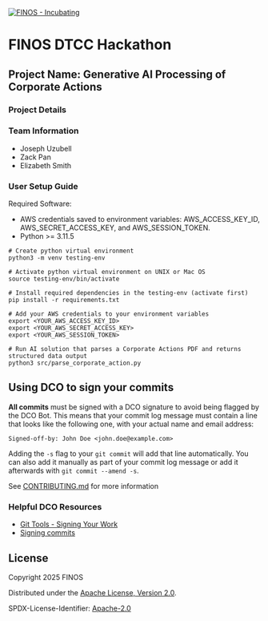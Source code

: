 [![FINOS - Incubating](https://cdn.jsdelivr.net/gh/finos/contrib-toolbox@master/images/badge-incubating.svg)](https://finosfoundation.atlassian.net/wiki/display/FINOS/Incubating)

# FINOS DTCC Hackathon 


## Project Name: Generative AI Processing of Corporate Actions


### Project Details


### Team Information
- Joseph Uzubell
- Zack Pan
- Elizabeth Smith

### User Setup Guide
Required Software:
- AWS credentials saved to environment variables: AWS_ACCESS_KEY_ID, AWS_SECRET_ACCESS_KEY, and AWS_SESSION_TOKEN.
- Python >= 3.11.5
```
# Create python virtual environment
python3 -m venv testing-env

# Activate python virtual environment on UNIX or Mac OS
source testing-env/bin/activate

# Install required dependencies in the testing-env (activate first)
pip install -r requirements.txt

# Add your AWS credentials to your environment variables
export <YOUR_AWS_ACCESS_KEY_ID>
export <YOUR_AWS_SECRET_ACCESS_KEY>
export <YOUR_AWS_SESSION_TOKEN>

# Run AI solution that parses a Corporate Actions PDF and returns structured data output
python3 src/parse_corporate_action.py
```


## Using DCO to sign your commits

**All commits** must be signed with a DCO signature to avoid being flagged by the DCO Bot. This means that your commit log message must contain a line that looks like the following one, with your actual name and email address:

```
Signed-off-by: John Doe <john.doe@example.com>
```

Adding the `-s` flag to your `git commit` will add that line automatically. You can also add it manually as part of your commit log message or add it afterwards with `git commit --amend -s`.

See [CONTRIBUTING.md](./.github/CONTRIBUTING.md) for more information

### Helpful DCO Resources
- [Git Tools - Signing Your Work](https://git-scm.com/book/en/v2/Git-Tools-Signing-Your-Work)
- [Signing commits
](https://docs.github.com/en/github/authenticating-to-github/signing-commits)


## License

Copyright 2025 FINOS

Distributed under the [Apache License, Version 2.0](http://www.apache.org/licenses/LICENSE-2.0).

SPDX-License-Identifier: [Apache-2.0](https://spdx.org/licenses/Apache-2.0)








